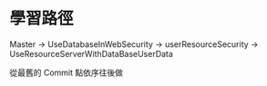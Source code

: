 # 學習路徑

Master -> UseDatabaseInWebSecurity  ->  userResourceSecurity  ->  UseResourceServerWithDataBaseUserData 

從最舊的 Commit 點依序往後做